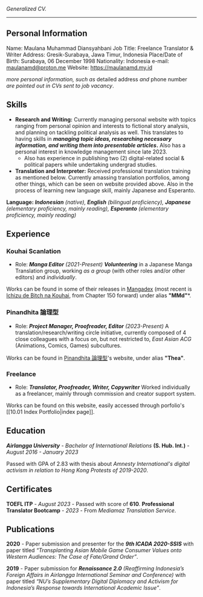 *Generalized CV.*

---
## Personal Information

Name: Maulana Muhammad Diansyahbani
Job Title: Freelance Translator & Writer
Address: Gresik-Surabaya, Jawa Timur, Indonesia
Place/Date of Birth: Surabaya, 06 December 1998
Nationality: Indonesia
e-mail: maulanamd@proton.me
Website: https://maulanamd.my.id

*more personal information, such as* detailed address *and* phone number *are pointed out in CVs sent to job vacancy*.
## Skills

- **Research and Writing:** Currently managing personal website with topics ranging from personal opinion and interests to fictional story analysis, and planning on tackling political analysis as well. This translates to having skills in **_managing topic ideas, researching necessary information, and writing them into presentable articles_.** Also has a personal interest in knowledge management since late 2023.
    - Also has experience in publishing two (2) digital-related social & political papers while undertaking undergrad studies.
- **Translation and Interpreter:** Received professional translation training as mentioned below. Currently amassing translation portfolios, among other things, which can be seen on website provided above. Also in the process of learning new language skill, mainly Japanese and Esperanto.

**Language: _Indonesian_** _(native),_ **_English_** _(bilingual proficiency),_ **_Japanese_** _(elementary proficiency, mainly reading),_ **_Esperanto_** _(elementary proficiency, mainly reading)_

## Experience

### Kouhai Scanlation

- Role: ***Manga Editor*** *(2021-Present)*
	***Volunteering*** in a Japanese Manga Translation group, working *as a group* (with other roles and/or other editors) and *individually*.

Works can be found in some of their releases in [Mangadex](https://mangadex.org/group/b25e068a-5363-4f1d-872b-eba5b0224ae9/kouhai-scanlations?tab=feed) (most recent is [Ichizu de Bitch na Kouhai](https://mangadex.org/title/dbdffb51-7817-40af-a090-e6c68f42d7e3/ichizu-bitch-chan), from Chapter 150 forward) under alias **"MMd"***.

### Pinandhita 論理型

- Role: ***Project Manager, Proofreader, Editor*** *(2023-Present)*
	A translation/research/writing circle initiative, currently composed of 4 close colleagues with a focus on, but not restricted to, _East Asian ACG_ (Animations, Comics, Games) subcultures.

Works can be found in [Pinandhita 論理型](https://pinandhitaronrigata.my.id)'s website, under alias **"Thea"**.

### Freelance

- Role: ***Translator, Proofreader, Writer, Copywriter***
	Worked individually as a freelancer, mainly through commission and creator support system.

Works can be found on this website, easily accessed through porfolio's [[10.01 Index Portfolio|index page]].

## Education

***Airlangga University*** - *Bachelor of International Relations* **(S. Hub. Int.)** - *August 2016 - January 2023*

Passed with GPA of 2.83 with thesis about *Amnesty International's digital activism in relation to Hong Kong Protests of 2019-2020*.

## Certificates

**TOEFL ITP** - *August 2023* - Passed with score of **610**.
**Professional Translator Bootcamp** - *2023* - From *Mediamaz Translation Service*.

## Publications

**2020** - Paper submission and presenter for the ***9th ICADA 2020-SSIS*** with paper titled *“Transplanting Asian Mobile Game Consumer Values onto Western Audiences: The Case of Fate/Grand Order”*.

**2019** - Paper submission for ***Renaissance 2.0*** *(Reaffirming Indonesia’s Foreign Affairs in Airlangga International Seminar and Conference)* with paper titled *“NU’s Supplementary Digital Diplomacy and Activism for Indonesia’s Response towards International Academic Issue”*.
